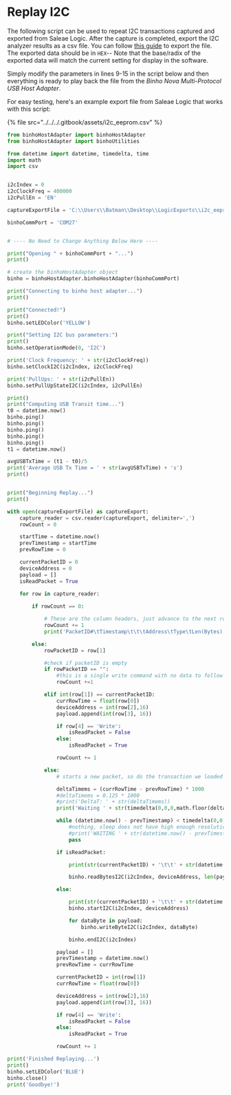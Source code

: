 # Replay I2C

The following script can be used to repeat I2C transactions captured and exported from Saleae Logic. After the capture is completed, export the I2C analyzer results as a csv file. You can follow [this guide](https://support.saleae.com/user-guide/using-logic/saving-loading-and-exporting-data#exporting-analyzer-results) to export the file. The exported data should be in `HEX`-- Note that the base/radix of the exported data will match the current setting for display in the software.

Simply modify the parameters in lines 9-15 in the script below and then everything is ready to play back the file from the _Binho Nova Multi-Protocol USB Host Adapter_.

For easy testing, here's an example export file from Saleae Logic that works with this script:

{% file src="../../../.gitbook/assets/i2c\_eeprom.csv" %}

```python
from binhoHostAdapter import binhoHostAdapter
from binhoHostAdapter import binhoUtilities

from datetime import datetime, timedelta, time
import math
import csv


i2cIndex = 0
i2cClockFreq = 400000
i2cPullEn = 'EN'

captureExportFile = 'C:\\Users\\Batman\\Desktop\\LogicExports\\i2c_eeprom.csv'

binhoCommPort = 'COM27'


# ---- No Need to Change Anything Below Here ----

print("Opening " + binhoCommPort + "...")
print()

# create the binhoHostAdapter object
binho = binhoHostAdapter.binhoHostAdapter(binhoCommPort)

print("Connecting to binho host adapter...")
print()

print("Connected!")
print()
binho.setLEDColor('YELLOW')

print("Setting I2C bus parameters:")
print()
binho.setOperationMode(0, 'I2C')

print('Clock Frequency: ' + str(i2cClockFreq))
binho.setClockI2C(i2cIndex, i2cClockFreq)

print('PullUps: ' + str(i2cPullEn))
binho.setPullUpStateI2C(i2cIndex, i2cPullEn)

print()
print("Computing USB Transit time...")
t0 = datetime.now()
binho.ping()
binho.ping()
binho.ping()
binho.ping()
binho.ping()
t1 = datetime.now()

avgUSBTxTime = (t1 - t0)/5
print('Average USB Tx Time = ' + str(avgUSBTxTime) + 's')
print()


print("Beginning Replay...")
print()

with open(captureExportFile) as captureExport:
	capture_reader = csv.reader(captureExport, delimiter=',')
	rowCount = 0

	startTime = datetime.now()
	prevTimestamp = startTime
	prevRowTime = 0

	currentPacketID = 0
	deviceAddress = 0
	payload = []
	isReadPacket = True
	
	for row in capture_reader:

		if rowCount == 0:

			# These are the column headers, just advance to the next row
			rowCount += 1
			print('PacketID#\tTimestamp\t\t\tAddress\tType\tLen(Bytes)')

		else:
			rowPacketID = row[1]

			#check if packetID is empty
			if rowPacketID == "":
				#this is a single write command with no data to follow it, skip it
				rowCount +=1

			elif int(row[1]) == currentPacketID:
				currRowTime = float(row[0])
				deviceAddress = int(row[2],16)
				payload.append(int(row[3], 16))

				if row[4] == 'Write':
					isReadPacket = False
				else:
					isReadPacket = True

				rowCount += 1

			else:
				# starts a new packet, so do the transaction we loaded

				deltaTimems = (currRowTime - prevRowTime) * 1000
				#deltaTimems = 0.125 * 1000
				#print('DeltaT: ' + str(deltaTimems))
				print('Waiting ' + str(timedelta(0,0,0,math.floor(deltaTimems))) + ' until next packet transmission', end='\r')

				while (datetime.now() - prevTimestamp) < timedelta(0,0,0,math.floor(deltaTimems)):
					#nothing, sleep does not have high enough resolution
					#print('WAITING ' + str(datetime.now() - prevTimestamp))
					pass

				if isReadPacket:

					print(str(currentPacketID) + '\t\t' + str(datetime.now()) + '\t' +  format(deviceAddress, '#02x') + '\tREAD\t' + str(len(payload)))

					binho.readBytesI2C(i2cIndex, deviceAddress, len(payload))

				else:

					print(str(currentPacketID) + '\t\t' + str(datetime.now()) + '\t' + format(deviceAddress, '#02x') + '\tWRITE\t' + str(len(payload)))
					binho.startI2C(i2cIndex, deviceAddress)

					for dataByte in payload:
						binho.writeByteI2C(i2cIndex, dataByte)

					binho.endI2C(i2cIndex)

				payload = []
				prevTimestamp = datetime.now()
				prevRowTime = currRowTime

				currentPacketID = int(row[1])
				currRowTime = float(row[0])

				deviceAddress = int(row[2],16)
				payload.append(int(row[3], 16))

				if row[4] == 'Write':
					isReadPacket = False
				else:
					isReadPacket = True

				rowCount += 1

print('Finished Replaying...')
print()
binho.setLEDColor('BLUE')
binho.close()
print('Goodbye!')
```

